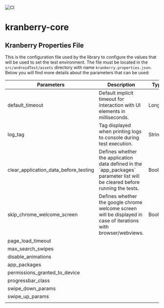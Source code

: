![CI](https://github.com/kranberry-io/kranberry/actions/workflows/build-actions.yml/badge.svg)

# kranberry-core


## Kranberry Properties File

This is the configuration file used by the library to configure the values that will be used to set the test environment.
The file must be located in the `src/androidTest/assets` directory with name `kranberry.properties.json`.
Below you will find more details about the parameters that can be used:

<div class="tg-wrap"><table>
<thead>
  <tr>
    <th>Parameters</th>
    <th>Description</th>
    <th>Type</th>
    <th>Obligatory</th>
    <th>Default Value</th>
    <th>Example</th>
  </tr>
</thead>
<tbody>
  <tr>
    <td>default_timeout</td>
    <td>Default implicit timeout for interaction with UI elements in milliseconds.</td>
    <td>Long</td>
    <td>No</td>
    <td>60000</td>
    <td>30000</td>
  </tr>
  <tr>
    <td>log_tag</td>
    <td>Tag displayed when printing logs to console during test execution.</td>
    <td>String</td>
    <td>No</td>
    <td>KRANBERRY_LOG</td>
    <td>MY_TAG_LOG</td>
  </tr>
  <tr>
    <td>clear_application_data_before_testing</td>
    <td>Defines whether the application data defined in the `app_packages` parameter list will be cleared before running the tests.</td>
    <td>Boolean</td>
    <td>No</td>
    <td>true</td>
    <td>false</td>
  </tr>
  <tr>
    <td>skip_chrome_welcome_screen</td>
    <td>Defines whether the google chrome welcome screen will be displayed in case of iterations with browser/webviews.</td>
    <td>Boolean</td>
    <td>No</td>
    <td>true</td>
    <td>false</td>
  </tr>
  <tr>
    <td>page_load_timeout</td>
    <td></td>
    <td></td>
    <td></td>
    <td></td>
    <td></td>
  </tr>
  <tr>
    <td>max_search_swipes</td>
    <td></td>
    <td></td>
    <td></td>
    <td></td>
    <td></td>
  </tr>
  <tr>
    <td>disable_animations</td>
    <td></td>
    <td></td>
    <td></td>
    <td></td>
    <td></td>
  </tr>
  <tr>
    <td>app_packages</td>
    <td></td>
    <td></td>
    <td></td>
    <td></td>
    <td></td>
  </tr>
  <tr>
    <td>permissions_granted_to_device</td>
    <td></td>
    <td></td>
    <td></td>
    <td></td>
    <td></td>
  </tr>
  <tr>
    <td>progressbar_class</td>
    <td></td>
    <td></td>
    <td></td>
    <td></td>
    <td></td>
  </tr>
  <tr>
    <td>swipe_down_params</td>
    <td></td>
    <td></td>
    <td></td>
    <td></td>
    <td></td>
  </tr>
  <tr>
    <td>swipe_up_params</td>
    <td></td>
    <td></td>
    <td></td>
    <td></td>
    <td></td>
  </tr>
  <tr>
    <td></td>
    <td></td>
    <td></td>
    <td></td>
    <td></td>
    <td></td>
  </tr>
</tbody>
</table></div>
